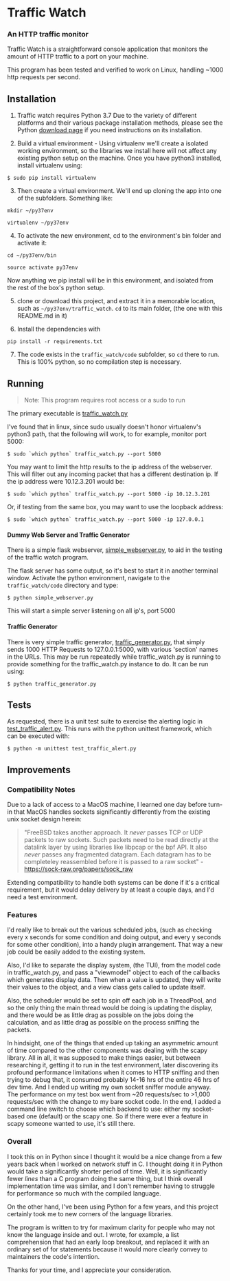 # Traffic Watch

### An HTTP traffic monitor

Traffic Watch is a straightforward console application that monitors the amount of HTTP traffic to a port on your machine.

This program has been tested and verified to work on Linux, handling ~1000 http requests per second.
 
## Installation
1. Traffic watch requires Python 3.7
Due to the variety of different platforms and their various package installation methods, please see the Python [download page](https://www.python.org/downloads/) if you need instructions on its installation. 

2. Build a virtual environment - Using virtualenv we'll create a isolated working environment, so the libraries we install here will not affect any existing python setup on the machine. Once you have python3 installed, install virtualenv using:

`$ sudo pip install virtualenv `

3. Then create a virtual environment. We'll end up cloning the app into one of the subfolders. Something like:

`mkdir ~/py37env`

`virtualenv ~/py37env`

4. To activate the new environment, cd to the environment's bin folder and activate it:

`cd ~/py37env/bin`

`source activate py37env`

Now anything we pip install will be in this environment, and isolated from the rest of the box's python setup.

5. clone or download this project, and extract it in a memorable location, such as `~/py37env/traffic_watch`. `cd` to its main folder, (the one with this README.md in it)

6. Install the dependencies with 

`pip install -r requirements.txt`

7. The code exists in the `traffic_watch/code` subfolder, so `cd` there to run. This is 100% python, so no compilation step is necessary. 

## Running

>Note: This program requires root access or a sudo to run

The primary executable is [traffic_watch.py](https://github.com/decker-prime/traffic_watch/blob/master/code/traffic_watch.py "traffic_watch.py")

I've found that in linux, since sudo usually doesn't honor virtualenv's python3 path, that the following will work, to for example, monitor port 5000:

``$ sudo `which python` traffic_watch.py --port 5000``

You may want to limit the http results to the ip address of the webserver. This will filter out any incoming packet that has a different destination ip. If the ip address were 10.12.3.201 would be:

``$ sudo `which python` traffic_watch.py --port 5000 -ip 10.12.3.201``

Or, if testing from the same box, you may want to use the loopback address:

``$ sudo `which python` traffic_watch.py --port 5000 -ip 127.0.0.1``

#### Dummy Web Server and Traffic Generator

There is a simple flask webserver, [simple_webserver.py](https://github.com/decker-prime/traffic_watch/blob/master/code/simple_webserver.py "simple_webserver.py"), to aid in the testing of the traffic watch program.

The flask server has some output, so it's best to start it in another terminal window. Activate the python environment, navigate to the `traffic_watch/code` directory and type:

``$ python simple_webserver.py``

This will start a simple server listening on all ip's, port 5000

#### Traffic Generator
There is very simple traffic generator, [traffic_generator.py](https://github.com/decker-prime/traffic_watch/blob/master/code/traffic_generator.py "traffic_generator.py"), that simply sends 1000 HTTP Requests to 127.0.0.1:5000, with various 'section' names in the URLs. This may be run repeatedly while traffic_watch.py is running to provide something for the traffic_watch.py instance to do. It can be run using:

`$ python traffic_generator.py`

## Tests 
As requested, there is a unit test suite to exercise the alerting logic in [test_traffic_alert.py](https://github.com/decker-prime/traffic_watch/blob/master/code/test_traffic_alert.py "test_traffic_alert.py").  This runs with the python unittest framework, which can be executed with:

`$ python -m unittest test_traffic_alert.py`

## Improvements

### Compatibility Notes
Due to a lack of access to a MacOS machine, I learned one day before turn-in that MacOS handles sockets significantly differently from the existing unix socket design herein:
>"FreeBSD takes another approach. It *never* passes TCP or UDP packets to raw sockets. Such packets need to be read directly at the datalink layer by using libraries like libpcap or the bpf API. It also *never* passes any fragmented datagram. Each datagram has to be completeley reassembled before it is passed to a raw socket" - https://sock-raw.org/papers/sock_raw

Extending compatibility to handle both systems can be done if it's a critical requirement, but it would delay delivery by at least a couple days, and I'd need a test environment. 

### Features
I'd really like to break out the various scheduled jobs, (such as checking every x seconds for some condition and doing output, and every y seconds for some other condition), into a handy plugin arrangement. That way a new job could be easily added to the existing system.

Also, I'd like to separate the display system, (the TUI), from the model code in traffic_watch.py, and pass a "viewmodel" object to each of the callbacks which generates display data. Then when a value is updated, they will write their values to the object, and a view class gets called to update itself. 

Also, the scheduler would be set to spin off each job in a ThreadPool, and so the only thing the main thread would be doing is updating the display, and there would be as little drag as possible on the jobs doing the calculation, and as little drag as possible on the process sniffing the packets.

In hindsight, one of the things that ended up taking an asymmetric amount of time compared to the other components was dealing with the scapy library. All in all, it was supposed to make things easier, but between researching it, getting it to run in the test environment, later discovering its profound performance limitations when it comes to HTTP sniffing and then trying to debug that, it consumed probably 14-16 hrs of the entire 46 hrs of dev time. And I ended up writing my own socket sniffer module anyway. The performance on my test box went from ~20 requests/sec to >1,000 requests/sec with the change to my bare socket code. In the end, I added a command line switch to choose which backend to use: either my socket-based one (default) or the scapy one. So if there were ever a feature in scapy someone wanted to use, it's still there.

### Overall
I took this on in Python since I thought it would be a nice change from a few years back when I worked on network stuff in C. I thought doing it in Python would take a significantly shorter period of time. Well, it is significantly fewer *lines* than a C program doing the same thing, but I think overall implementation time was similar, and I don't remember having to struggle for performance so much with the compiled language. 

On the other hand, I've been using Python for a few years, and this project certainly took me to new corners of the language libraries.

The program is written to try for maximum clarity for people who may not know the language inside and out. I wrote, for example, a list comprehension that had an early loop breakout, and replaced it with an ordinary set of for statements because it would more clearly convey to maintainers the code's intention.

Thanks for your time, and I appreciate your consideration.
